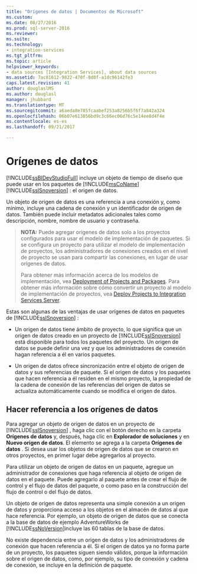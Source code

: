 ```yaml
---
title: "Orígenes de datos | Documentos de Microsoft"
ms.custom: 
ms.date: 08/27/2016
ms.prod: sql-server-2016
ms.reviewer: 
ms.suite: 
ms.technology:
- integration-services
ms.tgt_pltfrm: 
ms.topic: article
helpviewer_keywords:
- data sources [Integration Services], about data sources
ms.assetid: 7ac81612-9822-470f-8d0f-a1dc96142fe3
caps.latest.revision: 41
author: douglaslMS
ms.author: douglasl
manager: jhubbard
ms.translationtype: MT
ms.sourcegitcommit: a6aeda8e785fcaabef253a8256b5f6f7a842a324
ms.openlocfilehash: 06b07e613856bd9c3c66ec06d76c5e14ee8d4f4e
ms.contentlocale: es-es
ms.lasthandoff: 09/21/2017

---
```

# <a name="data-sources"></a>Orígenes de datos
  [!INCLUDE[ssBIDevStudioFull](../../includes/ssbidevstudiofull-md.md)] incluye un objeto de tiempo de diseño que puede usar en los paquetes de [!INCLUDE[msCoName](../../includes/msconame-md.md)] [!INCLUDE[ssISnoversion](../../includes/ssisnoversion-md.md)] : el origen de datos.  
  
 Un objeto de origen de datos es una referencia a una conexión y, como mínimo, incluye una cadena de conexión y un identificador de origen de datos. También puede incluir metadatos adicionales tales como descripción, nombre, nombre de usuario y contraseña.  
  
> **NOTA:** Puede agregar orígenes de datos solo a los proyectos configurados para usar el modelo de implementación de paquetes. Si se configura un proyecto para utilizar el modelo de implementación de proyectos, los administradores de conexiones creados en el nivel de proyecto se usan para compartir las conexiones, en lugar de usar orígenes de datos.  
>   
>  Para obtener más información acerca de los modelos de implementación, vea [Deployment of Projects and Packages](/sql-docs/docs/integration-services/packages/deploy-integration-services-ssis-projects-and-packages). Para obtener más información sobre cómo convertir un proyecto al modelo de implementación de proyectos, vea [Deploy Projects to Integration Services Server](https://msdn.microsoft.com/library/hh231102.aspx).  
  
 Estas son algunas de las ventajas de usar orígenes de datos en paquetes de [!INCLUDE[ssISnoversion](../../includes/ssisnoversion-md.md)] :  
  
-   Un origen de datos tiene ámbito de proyecto, lo que significa que un origen de datos creado en un proyecto de [!INCLUDE[ssISnoversion](../../includes/ssisnoversion-md.md)] está disponible para todos los paquetes del proyecto. Un origen de datos se puede definir una vez y que los administradores de conexión hagan referencia a él en varios paquetes.  
  
-   Un origen de datos ofrece sincronización entre el objeto de origen de datos y sus referencias de paquete. Si el origen de datos y los paquetes que hacen referencia a él residen en el mismo proyecto, la propiedad de la cadena de conexión de las referencias del origen de datos se actualiza automáticamente cuando se modifica el origen de datos.  
  
## <a name="reference-data-sources"></a>Hacer referencia a los orígenes de datos  
 Para agregar un objeto de origen de datos en un proyecto de [!INCLUDE[ssISnoversion](../../includes/ssisnoversion-md.md)] , haga clic con el botón derecho en la carpeta **Orígenes de datos** y, después, haga clic en **Explorador de soluciones** y en **Nuevo origen de datos**. El elemento se agrega a la carpeta **Orígenes de datos** . Si desea usar los objetos de origen de datos que se crearon en otros proyectos, en primer lugar debe agregarlos al proyecto.  
  
 Para utilizar un objeto de origen de datos en un paquete, agregue un administrador de conexiones que haga referencia al objeto de origen de datos en el paquete. Puede agregarlo al paquete antes de crear el flujo de control y el flujo de datos del paquete, o como paso en la construcción del flujo de control o del flujo de datos.  
  
 Un objeto de origen de datos representa una simple conexión a un origen de datos y proporciona acceso a los objetos en el almacén de datos al que hace referencia. Por ejemplo, un objeto de origen de datos que se conecta a la base de datos de ejemplo AdventureWorks de [!INCLUDE[ssNoVersion](../../includes/ssnoversion-md.md)]incluye las 60 tablas de la base de datos.  
  
 No existe dependencia entre un origen de datos y los administradores de conexión que hacen referencia a él. Si el origen de datos ya no forma parte de un proyecto, los paquetes siguen siendo válidos, porque la información sobre el origen de datos, como, por ejemplo, su tipo de conexión y cadena de conexión, se incluye en la definición de paquete.  
  
  

